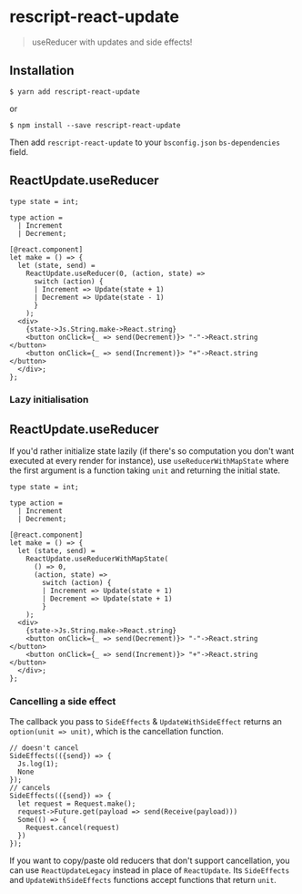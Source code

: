 # rescript-react-update

> useReducer with updates and side effects!

## Installation

```console
$ yarn add rescript-react-update
```

or

```console
$ npm install --save rescript-react-update
```

Then add `rescript-react-update` to your `bsconfig.json` `bs-dependencies` field.

## ReactUpdate.useReducer

```reason
type state = int;

type action =
  | Increment
  | Decrement;

[@react.component]
let make = () => {
  let (state, send) =
    ReactUpdate.useReducer(0, (action, state) =>
      switch (action) {
      | Increment => Update(state + 1)
      | Decrement => Update(state - 1)
      }
    );
  <div>
    {state->Js.String.make->React.string}
    <button onClick={_ => send(Decrement)}> "-"->React.string </button>
    <button onClick={_ => send(Increment)}> "+"->React.string </button>
  </div>;
};
```

### Lazy initialisation

## ReactUpdate.useReducer

If you'd rather initialize state lazily (if there's so computation you don't want executed at every render for instance), use `useReducerWithMapState` where the first argument is a function taking `unit` and returning the initial state.

```reason
type state = int;

type action =
  | Increment
  | Decrement;

[@react.component]
let make = () => {
  let (state, send) =
    ReactUpdate.useReducerWithMapState(
      () => 0,
      (action, state) =>
        switch (action) {
        | Increment => Update(state + 1)
        | Decrement => Update(state + 1)
        }
    );
  <div>
    {state->Js.String.make->React.string}
    <button onClick={_ => send(Decrement)}> "-"->React.string </button>
    <button onClick={_ => send(Increment)}> "+"->React.string </button>
  </div>;
};
```

### Cancelling a side effect

The callback you pass to `SideEffects` & `UpdateWithSideEffect` returns an `option(unit => unit)`, which is the cancellation function.

```reason
// doesn't cancel
SideEffects(({send}) => {
  Js.log(1);
  None
});
// cancels
SideEffects(({send}) => {
  let request = Request.make();
  request->Future.get(payload => send(Receive(payload)))
  Some(() => {
    Request.cancel(request)
  })
});
```

If you want to copy/paste old reducers that don't support cancellation, you can use `ReactUpdateLegacy` instead in place of `ReactUpdate`. Its `SideEffects` and `UpdateWithSideEffects` functions accept functions that return `unit`.
